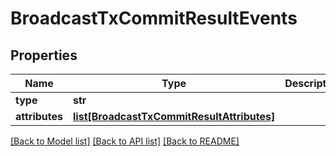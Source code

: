 # BroadcastTxCommitResultEvents

## Properties
Name | Type | Description | Notes
------------ | ------------- | ------------- | -------------
**type** | **str** |  | [optional] 
**attributes** | [**list[BroadcastTxCommitResultAttributes]**](BroadcastTxCommitResultAttributes.md) |  | [optional] 

[[Back to Model list]](../README.md#documentation-for-models) [[Back to API list]](../README.md#documentation-for-api-endpoints) [[Back to README]](../README.md)



